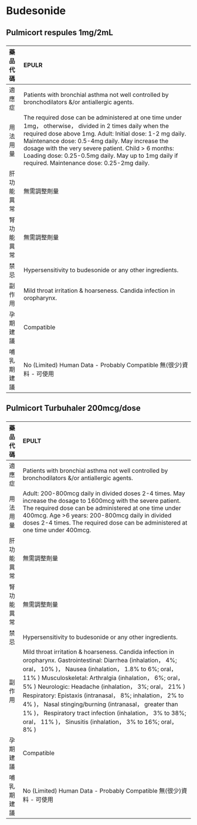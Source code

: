 # Budesonide

## Pulmicort respules 1mg/2mL

##### 

| 藥品代碼   | EPULR                                                                                                                                                                                                                                                                                                                                                                               |
|:-----------|:------------------------------------------------------------------------------------------------------------------------------------------------------------------------------------------------------------------------------------------------------------------------------------------------------------------------------------------------------------------------------------|
| 適應症     | Patients with bronchial asthma not well controlled by bronchodilators &/or antiallergic agents.                                                                                                                                                                                                                                                                                     |
| 用法用量   | The required dose can be administered at one time under 1mg， otherwise， divided in 2 times daily when the required dose above 1mg. Adult: Initial dose: 1-2 mg daily. Maintenance dose: 0.5-4mg daily. May increase the dosage with the very severe patient. Child > 6 months: Loading dose: 0.25-0.5mg daily. May up to 1mg daily if required. Maintenance dose: 0.25-2mg daily. |
| 肝功能異常 | 無需調整劑量                                                                                                                                                                                                                                                                                                                                                                        |
| 腎功能異常 | 無需調整劑量                                                                                                                                                                                                                                                                                                                                                                        |
| 禁忌       | Hypersensitivity to budesonide or any other ingredients.                                                                                                                                                                                                                                                                                                                            |
| 副作用     | Mild throat irritation & hoarseness. Candida infection in oropharynx.                                                                                                                                                                                                                                                                                                               |
| 孕期建議   | Compatible                                                                                                                                                                                                                                                                                                                                                                          |
| 哺乳期建議 | No (Limited) Human Data - Probably Compatible 無(很少)資料 - 可使用                                                                                                                                                                                                                                                                                                                 |

## Pulmicort Turbuhaler 200mcg/dose

##### 

| 藥品代碼   | EPULT                                                                                                                                                                                                                                                                                                                                                                                                                                                                                                                                        |
|:-----------|:---------------------------------------------------------------------------------------------------------------------------------------------------------------------------------------------------------------------------------------------------------------------------------------------------------------------------------------------------------------------------------------------------------------------------------------------------------------------------------------------------------------------------------------------|
| 適應症     | Patients with bronchial asthma not well controlled by bronchodilators &/or antiallergic agents.                                                                                                                                                                                                                                                                                                                                                                                                                                              |
| 用法用量   | Adult: 200-800mcg daily in divided doses 2-4 times. May increase the dosage to 1600mcg with the severe patient. The required dose can be administered at one time under 400mcg. Age >6 years: 200-800mcg daily in divided doses 2-4 times. The required dose can be administered at one time under 400mcg.                                                                                                                                                                                                                                   |
| 肝功能異常 | 無需調整劑量                                                                                                                                                                                                                                                                                                                                                                                                                                                                                                                                 |
| 腎功能異常 | 無需調整劑量                                                                                                                                                                                                                                                                                                                                                                                                                                                                                                                                 |
| 禁忌       | Hypersensitivity to budesonide or any other ingredients.                                                                                                                                                                                                                                                                                                                                                                                                                                                                                     |
| 副作用     | Mild throat irritation & hoarseness. Candida infection in oropharynx. Gastrointestinal: Diarrhea (inhalation， 4%; oral， 10% )， Nausea (inhalation， 1.8% to 6%; oral， 11% ) Musculoskeletal: Arthralgia (inhalation， 6%; oral， 5% ) Neurologic: Headache (inhalation， 3%; oral， 21% ) Respiratory: Epistaxis (intranasal， 8%; inhalation， 2% to 4% )， Nasal stinging/burning (intranasal， greater than 1% )， Respiratory tract infection (inhalation， 3% to 38%; oral， 11% )， Sinusitis (inhalation， 3% to 16%; oral， 8% ) |
| 孕期建議   | Compatible                                                                                                                                                                                                                                                                                                                                                                                                                                                                                                                                   |
| 哺乳期建議 | No (Limited) Human Data - Probably Compatible 無(很少)資料 - 可使用                                                                                                                                                                                                                                                                                                                                                                                                                                                                          |

